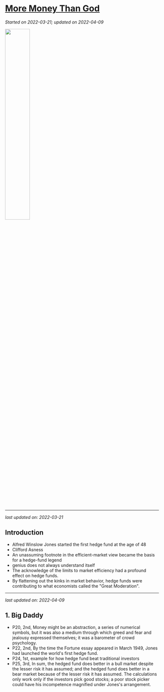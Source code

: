 # [More Money Than God](https://github.com/askming/Personal-reading/issues/10)

_Started on 2022-03-21; updated on 2022-04-09_

<img src="https://i.gr-assets.com/images/S/compressed.photo.goodreads.com/books/1432927841l/7936425._SY475_.jpg" width="40%">


---

_last updated on: 2022-03-21_

## Introduction
- Alfred Winslow Jones started the first hedge fund at the age of 48
- Clifford Asness
- An unassuming footnote in the efficient-market view became the basis for a hedge-fund legend
- genius does not always understand itself
- The acknowledge of the limits to market efficiency had a profound effect on hedge funds.
- By flattening out the kinks in market behavior, hedge funds were contributing to what economists called the "Great Moderation".

---

_last updated on: 2022-04-09_

## 1. Big Daddy

- P20, 2nd, Money might be an abstraction, a series of numerical symbols, but it was also a medium through which greed and fear and jealousy expressed themselves; it was a barometer of crowd psychology.
- P22, 2nd, By the time the Fortune essay appeared in March 1949, Jones had launched the world's first hedge fund.
- P24, 1st, example for how hedge fund beat traditional investors
- P25, 3rd, In sum, the hedged fund does better in a bull market despite the lesser risk it has assumed; and the hedged fund does better in a bear market because of the lesser risk it has assumed. The calculations only work only if the investors pick good stocks; a poor stock picker could have his incompetence magnified under Jones's arrangement.